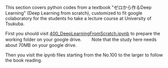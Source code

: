 This section covers python codes from a textbook "ゼロから作るDeep Learning" (Deep Learning from scratch), customized to fit google colaboratory for the students ho take a lecture course at University of Tsukuba.  

First you should visit [400_DeepLearningFromScratch.ipynb](https://github.com/kameda-yoshinari/IMISToolExeA2021/blob/main/400/400_DeepLearningFromScratch.ipynb) to prepare the working folder on your google drive.　　
Note that the study here needs about 70MB on your google drive.

Then you visit the ipynb files starting from the No.100 to the larger to follow the book reading.
